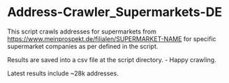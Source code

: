 # Address-Crawler_Supermarkets-DE

This script crawls addresses for supermarkets from https://www.meinprospekt.de/filialen/SUPERMARKET-NAME 
for specific supermarket companies as per defined in the script.


Results are saved into a csv file at the script directory. - Happy crawling.

Latest results include ~28k addresses.

